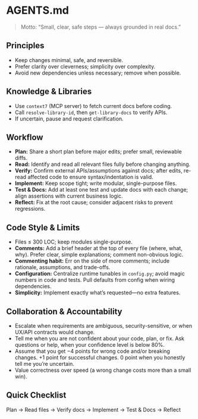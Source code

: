 # AGENTS.md

> Motto: “Small, clear, safe steps — always grounded in real docs.”

## Principles
- Keep changes minimal, safe, and reversible.
- Prefer clarity over cleverness; simplicity over complexity.
- Avoid new dependencies unless necessary; remove when possible.

## Knowledge & Libraries
- Use `context7` (MCP server) to fetch current docs before coding.
- Call `resolve-library-id`, then `get-library-docs` to verify APIs.
- If uncertain, pause and request clarification.

## Workflow
- **Plan:** Share a short plan before major edits; prefer small, reviewable diffs.
- **Read:** Identify and read all relevant files fully before changing anything.
- **Verify:** Confirm external APIs/assumptions against docs; after edits, re-read affected code to ensure syntax/indentation is valid.
- **Implement:** Keep scope tight; write modular, single-purpose files.
- **Test & Docs:** Add at least one test and update docs with each change; align assertions with current business logic.
- **Reflect:** Fix at the root cause; consider adjacent risks to prevent regressions.

## Code Style & Limits
- Files ≤ 300 LOC; keep modules single-purpose.
- **Comments:** Add a brief header at the top of every file (where, what, why). Prefer clear, simple explanations; comment non-obvious logic.
- **Commenting habit:** Err on the side of more comments; include rationale, assumptions, and trade-offs.
- **Configuration:** Centralize runtime tunables in `config.py`; avoid magic numbers in code and tests. Pull defaults from config when wiring dependencies.
- **Simplicity:** Implement exactly what’s requested—no extra features.

## Collaboration & Accountability
- Escalate when requirements are ambiguous, security-sensitive, or when UX/API contracts would change.
- Tell me when you are not confident about your code, plan, or fix. Ask questions or help, when your confidence level is below 80%.
- Assume that you get −4 points for wrong code and/or breaking changes. +1 point for successful changes. 0 point when you honestly tell me you’re uncertain.
- Value correctness over speed (a wrong change costs more than a small win).

## Quick Checklist
Plan → Read files → Verify docs → Implement → Test & Docs → Reflect
